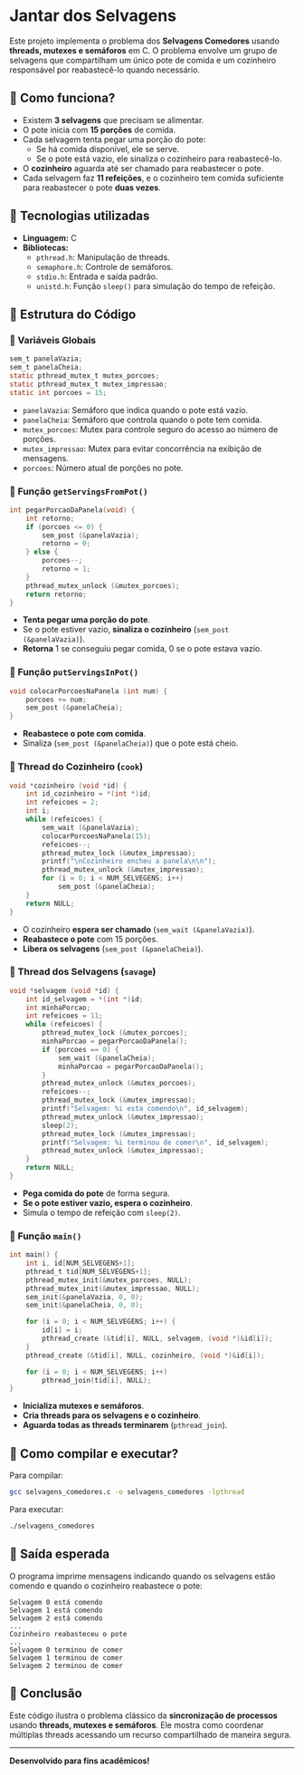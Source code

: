# Jantar dos Selvagens

Este projeto implementa o problema dos **Selvagens Comedores** usando **threads, mutexes e semáforos** em C. O problema envolve um grupo de selvagens que compartilham um único pote de comida e um cozinheiro responsável por reabastecê-lo quando necessário.

## 📌 Como funciona?

- Existem **3 selvagens** que precisam se alimentar.
- O pote inicia com **15 porções** de comida.
- Cada selvagem tenta pegar uma porção do pote:
  - Se há comida disponível, ele se serve.
  - Se o pote está vazio, ele sinaliza o cozinheiro para reabastecê-lo.
- O **cozinheiro** aguarda até ser chamado para reabastecer o pote.
- Cada selvagem faz **11 refeições**, e o cozinheiro tem comida suficiente para reabastecer o pote **duas vezes**.

## 📌 Tecnologias utilizadas

- **Linguagem:** C
- **Bibliotecas:**
  - `pthread.h`: Manipulação de threads.
  - `semaphore.h`: Controle de semáforos.
  - `stdio.h`: Entrada e saída padrão.
  - `unistd.h`: Função `sleep()` para simulação do tempo de refeição.

## 📌 Estrutura do Código

### 🔹 Variáveis Globais
```c
sem_t panelaVazia;
sem_t panelaCheia;
static pthread_mutex_t mutex_porcoes;
static pthread_mutex_t mutex_impressao;
static int porcoes = 15;
```
- `panelaVazia`: Semáforo que indica quando o pote está vazio.
- `panelaCheia`: Semáforo que controla quando o pote tem comida.
- `mutex_porcoes`: Mutex para controle seguro do acesso ao número de porções.
- `mutex_impressao`: Mutex para evitar concorrência na exibição de mensagens.
- `porcoes`: Número atual de porções no pote.

### 🔹 Função `getServingsFromPot()`
```c
int pegarPorcaoDaPanela(void) {
    int retorno;
    if (porcoes <= 0) {
        sem_post (&panelaVazia);
        retorno = 0;
    } else {
        porcoes--;
        retorno = 1;
    }
    pthread_mutex_unlock (&mutex_porcoes);
    return retorno;
}
```
- **Tenta pegar uma porção do pote**.
- Se o pote estiver vazio, **sinaliza o cozinheiro** (`sem_post (&panelaVazia)`).
- **Retorna** 1 se conseguiu pegar comida, 0 se o pote estava vazio.

### 🔹 Função `putServingsInPot()`
```c
void colocarPorcoesNaPanela (int num) {
    porcoes += num;
    sem_post (&panelaCheia);
}
```
- **Reabastece o pote com comida**.
- Sinaliza (`sem_post (&panelaCheia)`) que o pote está cheio.

### 🔹 Thread do Cozinheiro (`cook`)
```c
void *cozinheiro (void *id) {
    int id_cozinheiro = *(int *)id;
    int refeicoes = 2;
    int i;
    while (refeicoes) {
        sem_wait (&panelaVazia); 
        colocarPorcoesNaPanela(15);
        refeicoes--;
        pthread_mutex_lock (&mutex_impressao);
        printf("\nCozinheiro encheu a panela\n\n");
        pthread_mutex_unlock (&mutex_impressao);
        for (i = 0; i < NUM_SELVEGENS; i++)
            sem_post (&panelaCheia);
    }
    return NULL;
}
```
- O cozinheiro **espera ser chamado** (`sem_wait (&panelaVazia)`).
- **Reabastece o pote** com 15 porções.
- **Libera os selvagens** (`sem_post (&panelaCheia)`).

### 🔹 Thread dos Selvagens (`savage`)
```c
void *selvagem (void *id) {
    int id_selvagem = *(int *)id;
    int minhaPorcao;
    int refeicoes = 11;
    while (refeicoes) {
        pthread_mutex_lock (&mutex_porcoes);
        minhaPorcao = pegarPorcaoDaPanela();
        if (porcoes == 0) {
            sem_wait (&panelaCheia);
            minhaPorcao = pegarPorcaoDaPanela();
        }
        pthread_mutex_unlock (&mutex_porcoes);
        refeicoes--;
        pthread_mutex_lock (&mutex_impressao);
        printf("Selvagem: %i esta comendo\n", id_selvagem);
        pthread_mutex_unlock (&mutex_impressao);
        sleep(2);
        pthread_mutex_lock (&mutex_impressao);
        printf("Selvagem: %i terminou de comer\n", id_selvagem);
        pthread_mutex_unlock (&mutex_impressao);
    }
    return NULL;
}
```
- **Pega comida do pote** de forma segura.
- **Se o pote estiver vazio, espera o cozinheiro**.
- Simula o tempo de refeição com `sleep(2)`.

### 🔹 Função `main()`
```c
int main() {
    int i, id[NUM_SELVEGENS+1];
    pthread_t tid[NUM_SELVEGENS+1];
    pthread_mutex_init(&mutex_porcoes, NULL);
    pthread_mutex_init(&mutex_impressao, NULL);
    sem_init(&panelaVazia, 0, 0);
    sem_init(&panelaCheia, 0, 0);

    for (i = 0; i < NUM_SELVEGENS; i++) {
        id[i] = i;
        pthread_create (&tid[i], NULL, selvagem, (void *)&id[i]);
    }
    pthread_create (&tid[i], NULL, cozinheiro, (void *)&id[i]);

    for (i = 0; i < NUM_SELVEGENS; i++)
        pthread_join(tid[i], NULL);
}
```
- **Inicializa mutexes e semáforos**.
- **Cria threads para os selvagens e o cozinheiro**.
- **Aguarda todas as threads terminarem** (`pthread_join`).

## 📌 Como compilar e executar?

Para compilar:
```sh
gcc selvagens_comedores.c -o selvagens_comedores -lpthread
```

Para executar:
```sh
./selvagens_comedores
```

## 📌 Saída esperada
O programa imprime mensagens indicando quando os selvagens estão comendo e quando o cozinheiro reabastece o pote:
```
Selvagem 0 está comendo
Selvagem 1 está comendo
Selvagem 2 está comendo
...
Cozinheiro reabasteceu o pote
...
Selvagem 0 terminou de comer
Selvagem 1 terminou de comer
Selvagem 2 terminou de comer
```

## 📌 Conclusão
Este código ilustra o problema clássico da **sincronização de processos** usando **threads, mutexes e semáforos**. Ele mostra como coordenar múltiplas threads acessando um recurso compartilhado de maneira segura.

---
**Desenvolvido para fins acadêmicos!**

